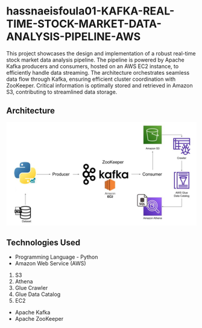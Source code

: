 # hassnaeisfoula01-KAFKA-REAL-TIME-STOCK-MARKET-DATA-ANALYSIS-PIPELINE-AWS

This project showcases the design and implementation of a robust real-time stock market data analysis pipeline. The pipeline is powered by Apache Kafka producers and consumers, hosted on an AWS EC2 instance, to efficiently handle data streaming. The architecture orchestrates seamless data flow through Kafka, ensuring efficient cluster coordination with ZooKeeper. Critical information is optimally stored and retrieved in Amazon S3, contributing to streamlined data storage.

## Architecture 
<img src="Architecture.jpg">

## Technologies Used
- Programming Language - Python
- Amazon Web Service (AWS)
1. S3 
2. Athena
3. Glue Crawler
4. Glue Data Catalog
5. EC2
- Apache Kafka
- Apache ZooKeeper


